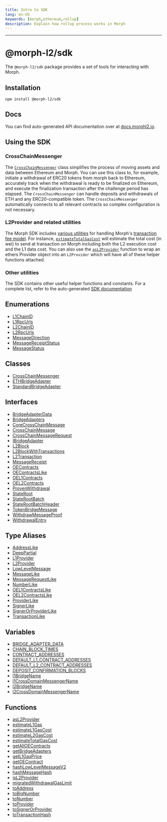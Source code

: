 ```yaml
---
title: Intro to SDK
lang: en-US
keywords: [morph,ethereum,rollup]
description: Explain how rollup process works in Morph
---
```


***

# @morph-l2/sdk

The `@morph-l2/sdk` package provides a set of tools for interacting with Morph.

## Installation

```
npm install @morph-l2/sdk
```

## Docs

You can find auto-generated API documentation over at [docs.morphl2.io](https://docs.morphl2.io/docs/SDK/intro).

## Using the SDK

### CrossChainMessenger

The [`CrossChainMessenger`](https://github.com/morph-l2/sdk/blob/main/src/cross-chain-messenger.ts) class simplifies the process of moving assets and data between Ethereum and Morph.
You can use this class to, for example, initiate a withdrawal of ERC20 tokens from morph back to Ethereum, accurately track when the withdrawal is ready to be finalized on Ethereum, and execute the finalization transaction after the challenge period has elapsed.
The `CrossChainMessenger` can handle deposits and withdrawals of ETH and any ERC20-compatible token.
The `CrossChainMessenger` automatically connects to all relevant contracts so complex configuration is not necessary.

### L2Provider and related utilities

The Morph SDK includes [various utilities](https://github.com/morph-l2/sdk/blob/main/src/l2-provider.ts) for handling Morph's [transaction fee model](https://docs.morphl2.io/Build-on-Morph/4-txfee.md).
For instance, [`estimateTotalGasCost`](https://docs.morphl2.io/SDK/modules#estimateTotalGasCost) will estimate the total cost (in wei) to send at transaction on Morph including both the L2 execution cost and the L1 data cost.
You can also use the [`asL2Provider`](https://docs.morphl2.io/SDK/modules#asL2Provider) function to wrap an ethers Provider object into an `L2Provider` which will have all of these helper functions attached.

### Other utilities

The SDK contains other useful helper functions and constants.
For a complete list, refer to the auto-generated [SDK documentation](https://docs.morphl2.io/docs/build-on-morph/sdk/modules/)

## Enumerations

- [L1ChainID](./enumerations/L1ChainID.md)
- [L1RpcUrls](./enumerations/L1RpcUrls.md)
- [L2ChainID](./enumerations/L2ChainID.md)
- [L2RpcUrls](./enumerations/L2RpcUrls.md)
- [MessageDirection](./enumerations/MessageDirection.md)
- [MessageReceiptStatus](./enumerations/MessageReceiptStatus.md)
- [MessageStatus](./enumerations/MessageStatus.md)

## Classes

- [CrossChainMessenger](./classes/CrossChainMessenger.md)
- [ETHBridgeAdapter](./classes/ETHBridgeAdapter.md)
- [StandardBridgeAdapter](./classes/StandardBridgeAdapter.md)

## Interfaces

- [BridgeAdapterData](./interfaces/BridgeAdapterData.md)
- [BridgeAdapters](./interfaces/BridgeAdapters.md)
- [CoreCrossChainMessage](./interfaces/CoreCrossChainMessage.md)
- [CrossChainMessage](./interfaces/CrossChainMessage.md)
- [CrossChainMessageRequest](./interfaces/CrossChainMessageRequest.md)
- [IBridgeAdapter](./interfaces/IBridgeAdapter.md)
- [L2Block](./interfaces/L2Block.md)
- [L2BlockWithTransactions](./interfaces/L2BlockWithTransactions.md)
- [L2Transaction](./interfaces/L2Transaction.md)
- [MessageReceipt](./interfaces/MessageReceipt.md)
- [OEContracts](./interfaces/OEContracts.md)
- [OEContractsLike](./interfaces/OEContractsLike.md)
- [OEL1Contracts](./interfaces/OEL1Contracts.md)
- [OEL2Contracts](./interfaces/OEL2Contracts.md)
- [ProvenWithdrawal](./interfaces/ProvenWithdrawal.md)
- [StateRoot](./interfaces/StateRoot.md)
- [StateRootBatch](./interfaces/StateRootBatch.md)
- [StateRootBatchHeader](./interfaces/StateRootBatchHeader.md)
- [TokenBridgeMessage](./interfaces/TokenBridgeMessage.md)
- [WithdrawMessageProof](./interfaces/WithdrawMessageProof.md)
- [WithdrawalEntry](./interfaces/WithdrawalEntry.md)

## Type Aliases

- [AddressLike](./type-aliases/AddressLike.md)
- [DeepPartial](./type-aliases/DeepPartial.md)
- [L1Provider](./type-aliases/L1Provider.md)
- [L2Provider](./type-aliases/L2Provider.md)
- [LowLevelMessage](./type-aliases/LowLevelMessage.md)
- [MessageLike](./type-aliases/MessageLike.md)
- [MessageRequestLike](./type-aliases/MessageRequestLike.md)
- [NumberLike](./type-aliases/NumberLike.md)
- [OEL1ContractsLike](./type-aliases/OEL1ContractsLike.md)
- [OEL2ContractsLike](./type-aliases/OEL2ContractsLike.md)
- [ProviderLike](./type-aliases/ProviderLike.md)
- [SignerLike](./type-aliases/SignerLike.md)
- [SignerOrProviderLike](./type-aliases/SignerOrProviderLike.md)
- [TransactionLike](./type-aliases/TransactionLike.md)

## Variables

- [BRIDGE\_ADAPTER\_DATA](./variables/BRIDGE_ADAPTER_DATA.md)
- [CHAIN\_BLOCK\_TIMES](./variables/CHAIN_BLOCK_TIMES.md)
- [CONTRACT\_ADDRESSES](./variables/CONTRACT_ADDRESSES.md)
- [DEFAULT\_L1\_CONTRACT\_ADDRESSES](./variables/DEFAULT_L1_CONTRACT_ADDRESSES.md)
- [DEFAULT\_L2\_CONTRACT\_ADDRESSES](./variables/DEFAULT_L2_CONTRACT_ADDRESSES.md)
- [DEPOSIT\_CONFIRMATION\_BLOCKS](./variables/DEPOSIT_CONFIRMATION_BLOCKS.md)
- [l1BridgeName](./variables/l1BridgeName.md)
- [l1CrossDomainMessengerName](./variables/l1CrossDomainMessengerName.md)
- [l2BridgeName](./variables/l2BridgeName.md)
- [l2CrossDomainMessengerName](./variables/l2CrossDomainMessengerName.md)

## Functions

- [asL2Provider](./functions/asL2Provider.md)
- [estimateL1Gas](./functions/estimateL1Gas.md)
- [estimateL1GasCost](./functions/estimateL1GasCost.md)
- [estimateL2GasCost](./functions/estimateL2GasCost.md)
- [estimateTotalGasCost](./functions/estimateTotalGasCost.md)
- [getAllOEContracts](./functions/getAllOEContracts.md)
- [getBridgeAdapters](./functions/getBridgeAdapters.md)
- [getL1GasPrice](./functions/getL1GasPrice.md)
- [getOEContract](./functions/getOEContract.md)
- [hashLowLevelMessageV2](./functions/hashLowLevelMessageV2.md)
- [hashMessageHash](./functions/hashMessageHash.md)
- [isL2Provider](./functions/isL2Provider.md)
- [migratedWithdrawalGasLimit](./functions/migratedWithdrawalGasLimit.md)
- [toAddress](./functions/toAddress.md)
- [toBigNumber](./functions/toBigNumber.md)
- [toNumber](./functions/toNumber.md)
- [toProvider](./functions/toProvider.md)
- [toSignerOrProvider](./functions/toSignerOrProvider.md)
- [toTransactionHash](./functions/toTransactionHash.md)
